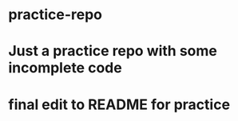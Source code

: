 # practice-repo
# Just a practice repo with some incomplete code
# final edit to README for practice
